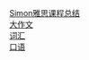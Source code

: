 [Simon雅思课程总结](https://www.bilibili.com/read/readlist/rl434046)  
[大作文](https://moringstars.com/ielts_writing5.html)  
[词汇](https://moringstars.com/esthetic/index.html)  
[口语](https://ieltsbro.com/experience?type=0)  
